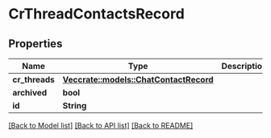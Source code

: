 # CrThreadContactsRecord

## Properties

Name | Type | Description | Notes
------------ | ------------- | ------------- | -------------
**cr_threads** | [**Vec<crate::models::ChatContactRecord>**](ChatContactRecord.md) |  | 
**archived** | **bool** |  | 
**id** | **String** |  | 

[[Back to Model list]](../README.md#documentation-for-models) [[Back to API list]](../README.md#documentation-for-api-endpoints) [[Back to README]](../README.md)


